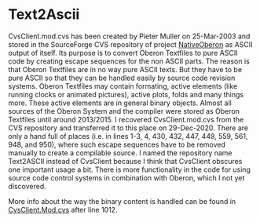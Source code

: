 # Text2Ascii

CvsClient.mod.cvs has been created by Pieter Muller on 25-Mar-2003 and stored in the SourceForge CVS repository of project [NativeOberon](https://sourceforge.net/projects/nativeoberon/) as ASCII output of itself. Its purpose is to convert Oberon Textfiles to pure ASCII code by creating escape sequences for the non ASCII parts. The reason is that Oberon Textfiles are in no way pure ASCII texts. But they have to be pure ASCII so that they can be handled easily by source code revision systems. Oberon Textfiles may contain formating, active elements (like running clocks or animated pictures), active plots, folds and many things more. These active elements are in general binary objects. Almost all sources of the Oberon System and the compiler were stored as Oberon Textfiles until around 2013/2015. I recovered CvsClient.mod.cvs from the CVS repository and transferred it to this place on 29-Dec-2020. There are only a hand full of places (i.e. in lines 1-3, 4, 430, 432, 447, 449, 559, 561, 948, and 950), where such escape sequences have to be removed manually to create a compilable source. I named the repository name Text2ASCII instead of CvsClient because I think that CvsClient obscures one important usage a bit. There is more functionality in the code for using source code control systems in combination with Oberon, which I not yet discovered.

More info about the way the binary content is handled can be found in [CvsClient.Mod.cvs](https://github.com/btreut/Text2Ascii/blob/552be57e2324d2feb634ec2d930480953a6d2e29/CvsClient.Mod.cvs#L1012) after line 1012.
